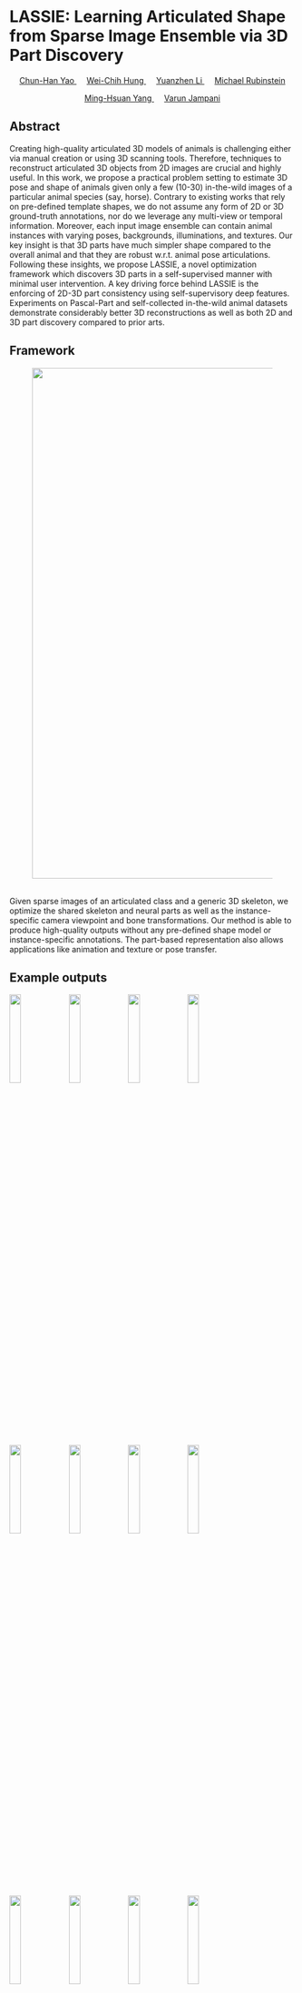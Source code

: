 # LASSIE: Learning Articulated Shape from Sparse Image Ensemble via 3D Part Discovery


<p style="text-align: center;">
<a href="https://www.chhankyao.com/" style="color: ##6495ED"> Chun-Han Yao </a>
	&emsp;
<a href="https://hfslyc.github.io" style="color: ##6495ED"> Wei-Chih Hung </a>
	&emsp;
<a href="http://people.csail.mit.edu/yzli/" style="color: ##6495ED"> Yuanzhen Li </a>
	&emsp;
<a href="http://people.csail.mit.edu/mrub/" style="color: ##6495ED"> Michael Rubinstein </a>
</p>

<p style="text-align: center;">
<a href="http://faculty.ucmerced.edu/mhyang/" style="color: ##6495ED"> Ming-Hsuan Yang </a>
	&emsp;
<a href="http://varunjampani.github.io" style="color: ##6495ED"> Varun Jampani </a>
</p>


## Abstract

Creating high-quality articulated 3D models of animals is challenging either via manual creation or using 3D scanning tools. 
Therefore, techniques to reconstruct articulated 3D objects from 2D images are crucial and highly useful. 
In this work, we propose a practical problem setting to estimate 3D pose and shape of animals given only a few (10-30) in-the-wild images of a particular animal species (say, horse). 
Contrary to existing works that rely on pre-defined template shapes, we do not assume any form of 2D or 3D ground-truth annotations, nor do we leverage any multi-view or temporal information. 
Moreover, each input image ensemble can contain animal instances with varying poses, backgrounds, illuminations, and textures. 
Our key insight is that 3D parts have much simpler shape compared to the overall animal and that they are robust w.r.t. animal pose articulations. 
Following these insights, we propose LASSIE, a novel optimization framework which discovers 3D parts in a self-supervised manner with minimal user intervention. 
A key driving force behind LASSIE is the enforcing of 2D-3D part consistency using self-supervisory deep features. 
Experiments on Pascal-Part and self-collected in-the-wild animal datasets demonstrate considerably better 3D reconstructions as well as both 2D and 3D part discovery compared to prior arts.


## Framework

<center>
<figure>
    <div id="projectid">
    <img src="https://chhankyao.github.io/lassie/figures/cover.png" width="900px" />
    </div>
    <br />
    <figcaption>
    </figcaption>
</figure>
</center>

Given sparse images of an articulated class and a generic 3D skeleton, we optimize the shared skeleton and neural parts as well as the instance-specific camera viewpoint and bone transformations. Our method is able to produce high-quality outputs without any pre-defined shape model or instance-specific annotations. The part-based representation also allows applications like animation and texture or pose transfer.


## Example outputs

<p float="center">
    <img src="https://chhankyao.github.io/lassie/figures/proc_5.png" width="20%" />
    <img src="https://chhankyao.github.io/lassie/figures/part_5.gif" width="20%" /> 
    <img src="https://chhankyao.github.io/lassie/figures/text_5.gif" width="20%" />
    <img src="https://chhankyao.github.io/lassie/figures/animate_5.gif" width="20%" />
</p>
<p float="center">
    <img src="https://chhankyao.github.io/lassie/figures/proc_22.png" width="20%" />
    <img src="https://chhankyao.github.io/lassie/figures/giraffe_part_22.gif" width="20%" /> 
    <img src="https://chhankyao.github.io/lassie/figures/giraffe_text_22.gif" width="20%" />
    <img src="https://chhankyao.github.io/lassie/figures/giraffe_animate_22.gif" width="20%" />
</p>
<p float="center">
    <img src="https://chhankyao.github.io/lassie/figures/proc_21.png" width="20%" />
    <img src="https://chhankyao.github.io/lassie/figures/part_21.gif" width="20%" /> 
    <img src="https://chhankyao.github.io/lassie/figures/text_21.gif" width="20%" />
    <img src="https://chhankyao.github.io/lassie/figures/animate_21.gif" width="20%" />
</p>

(Left to right: input images, part outputs, textured outputs, animations)



## Paper

- Paper [PDF] (https://arxiv.org/pdf/2207.03434.pdf)

- Supplementary [PDF]


## Video

<center>
<iframe width="800" height="500" src="https://www.youtube.com/embed/MhQaHzC4Sn0" frameborder="0" allow="autoplay; encrypted-media" allowfullscreen></iframe>
</center>


## Bibtex
